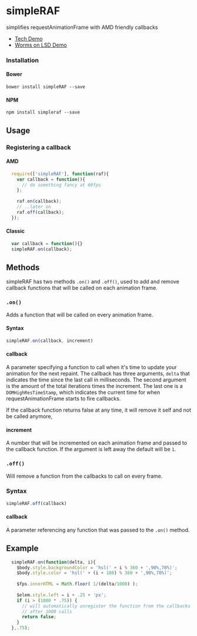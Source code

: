 # simpleRAF
simplifies requestAnimationFrame with AMD friendly callbacks

- [Tech Demo](http://codepen.io/meodai/pen/BNjaar?editors=001)
- [Worms on LSD Demo](http://codepen.io/meodai/pen/aOdLro?editors=001)

### Installation
#### Bower 
`bower install simpleRAF --save`

#### NPM
`npm install simpleraf --save`

## Usage
### Registering a callback
#### AMD 
```javascript
  require(['simpleRAF'], function(raf){
    var callback = function(){
      // do something fancy at 60fps
    };
    
    raf.on(callback);
    // ..later on
    raf.off(callback);
  });
```
#### Classic

```javascript
  var callback = function(){}
  simpleRAF.on(callback);
```

## Methods
simpleRAF has two methods `.on()` and `.off()`, used to add and remove callback functions that will be called on each animation frame.

### `.on()`
Adds a function that will be called on every animation frame.

#### Syntax
```javascript
simpleRAF.on(callback, increment)
```
#### callback
A parameter specifying a function to call when it's time to update your animation for the next repaint. The callback has three arguments, `delta` that indicates the time since the last call in milliseconds. The second argument is the amount of the total iterations times the increment. The last one is a `DOMHighResTimeStamp`, which indicates the current time for when requestAnimationFrame starts to fire callbacks.

If the callback function returns false at any time, it will remove it self and not be called anymore,

#### increment
A number that will be incremented on each animation frame and passed to the callback function. If the argument is left away the default will be `1`.

### `.off()`
Will remove a function from the callbacks to call on every frame.

### Syntax
```javascript
simpleRAF.off(callback)
```
#### callback
A parameter referencing any function that was passed to the `.on()` method.

## Example
```javascript
  simpleRAF.on(function(delta, i){
    $body.style.backgroundColor = 'hsl(' + i % 360 + ',90%,70%)';
    $body.style.color = 'hsl(' + (i + 180) % 360 + ',90%,70%)';
    
    $fps.innerHTML = Math.floor( 1/(delta/1000) );
    
    $elem.style.left = i + .25 + 'px';
    if (i > (1000 * .75)) {
      // will automatically unregister the function from the callbacks
      // after 1000 calls
      return false;
    }
  },.75);
```
